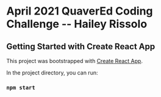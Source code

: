 # April 2021 QuaverEd Coding Challenge -- Hailey Rissolo

## Getting Started with Create React App

This project was bootstrapped with [Create React App](https://github.com/facebook/create-react-app).

In the project directory, you can run:

### `npm start`

